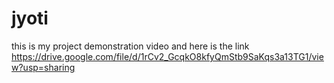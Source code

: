 # jyoti
this is my project demonstration video and here is the link
https://drive.google.com/file/d/1rCv2_GcqkO8kfyQmStb9SaKqs3a13TG1/view?usp=sharing

